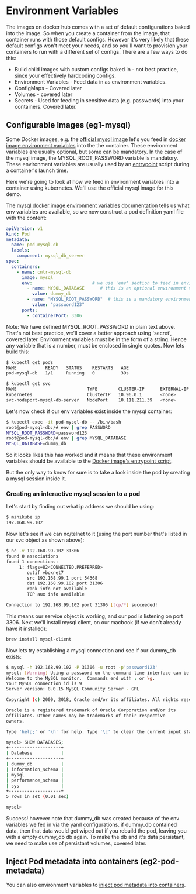 # Environment Variables

The images on docker hub comes with a set of default configurations baked into the image. So when you create a container from the image, that container runs with those default configs. However it's very likely that these default configs won't meet your needs, and so you'll want to provision your containers to run with a different set of configs. There are a few ways to do this:

- Build child images with custom configs baked in - not best practice, since your effectively hardcoding configs.
- Environment Variables - Feed data in as environment variables. 
- ConfigMaps - Covered later
- Volumes - covered later
- Secrets - Used for feeding in sensitive data (e.g. passwords) into your containers. Covered later. 

## Configurable Images (eg1-mysql)
Some Docker images, e.g. the [official mysql image](https://hub.docker.com/_/mysql) let's you feed in [docker image environment variables](https://hub.docker.com/_/mysql#environment-variables) into the the container. These environment variables are usually optional, but some can be mandatory. In the case of the mysql image, the MYSQL_ROOT_PASSWORD variable is mandatory. These environment variables are usually used by an [entrypoint](https://github.com/docker-library/mysql/blob/master/8.0/docker-entrypoint.sh) script during a container's launch time.

Here we're going to look at how we feed in environment variables into a container using kubernetes. We'll use the official mysql image for this demo.

The [mysql docker image environment variables](https://hub.docker.com/_/mysql#environment-variables) documentation tells us what env variables are available, so we now construct a pod definition yaml file with the content:

```yaml
apiVersion: v1
kind: Pod
metadata:
  name: pod-mysql-db
  labels:
    component: mysql_db_server
spec:
  containers:
    - name: cntr-mysql-db
      image: mysql
      env:                       # we use 'env' section to feed in environments variables
        - name: MYSQL_DATABASE      # this is an optional environment variable
          value: dummy_db
        - name: "MYSQL_ROOT_PASSWORD"  # this is a mandatory environment variable
          value: "password123"
      ports:
        - containerPort: 3306
```

Note: We have defined MYSQL_ROOT_PASSWORD in plain text above. That's not best practice, we'll cover a better approach using 'secret', covered later. Environment variables must be in the form of a string. Hence any variable that is a number, must be enclosed in single quotes. Now lets build this:

```bash
$ kubectl get pods
NAME           READY   STATUS    RESTARTS   AGE
pod-mysql-db   1/1     Running   0          39s

$ kubectl get svc
NAME                           TYPE        CLUSTER-IP      EXTERNAL-IP   PORT(S)          AGE
kubernetes                     ClusterIP   10.96.0.1       <none>        443/TCP          4m46s
svc-nodeport-mysql-db-server   NodePort    10.111.211.39   <none>        3050:31306/TCP   43s
```

Let's now check if our env variables exist inside the mysql container:

```bash
$ kubectl exec -it pod-mysql-db -- /bin/bash
root@pod-mysql-db:/# env | grep PASSWORD
MYSQL_ROOT_PASSWORD=password123
root@pod-mysql-db:/# env | grep MYSQL_DATABASE
MYSQL_DATABASE=dummy_db
```

So it looks likes this has worked and it means that these environment variables should be available to the [Docker image's entrypoint script](https://github.com/docker-library/mysql/blob/master/8.0/docker-entrypoint.sh).

But the only way to know for sure is to take a look inside the pod by creating a mysql session inside it.

### Creating an interactive mysql session to a pod

Let's start by finding out what ip address we should be using:

```bash
$ minikube ip
192.168.99.102
```

Now let's see if we can nc/telnet to it (using the port number that's listed in our svc object as shown above):

```bash
$ nc -v 192.168.99.102 31306
found 0 associations
found 1 connections:
     1: flags=82<CONNECTED,PREFERRED>
        outif vboxnet7
        src 192.168.99.1 port 54368
        dst 192.168.99.102 port 31306
        rank info not available
        TCP aux info available

Connection to 192.168.99.102 port 31306 [tcp/*] succeeded!
```

This means our service object is working, and our pod is listening on port 3306. Next we'll install mysql client, on our macbook (if we don't already have it installed):

```bash
brew install mysql-client
```

Now lets try establishing a mysql connection and see if our dummy_db exists:

```bash
$ mysql -h 192.168.99.102 -P 31306 -u root -p'password123'
mysql: [Warning] Using a password on the command line interface can be insecure.
Welcome to the MySQL monitor.  Commands end with ; or \g.
Your MySQL connection id is 9
Server version: 8.0.15 MySQL Community Server - GPL

Copyright (c) 2000, 2018, Oracle and/or its affiliates. All rights reserved.

Oracle is a registered trademark of Oracle Corporation and/or its
affiliates. Other names may be trademarks of their respective
owners.

Type 'help;' or '\h' for help. Type '\c' to clear the current input statement.

mysql> SHOW DATABASES;
+--------------------+
| Database           |
+--------------------+
| dummy_db           |
| information_schema |
| mysql              |
| performance_schema |
| sys                |
+--------------------+
5 rows in set (0.01 sec)

mysql>
```

Success! however note that dummy_db was created because of the env variables we fed in via the yaml configurations. if dummy_db contained data, then that data would get wiped out if you rebuild the pod, leaving you with a empty dummy_db db again. To make the db and it's data persistant, we need to make use of persistant volumes, covered later.



## Inject Pod metadata into containers (eg2-pod-metadata)



You can also environment variables to [inject pod metadata into containers](https://kubernetes.io/docs/tasks/inject-data-application/environment-variable-expose-pod-information/).